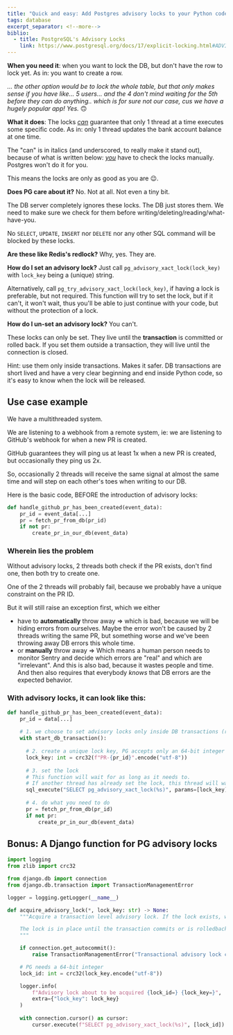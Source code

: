 ```yaml
---
title: "Quick and easy: Add Postgres advisory locks to your Python code"
tags: database
excerpt_separator: <!--more-->
biblio: 
  - title: PostgreSQL's Advisory Locks
    link: https://www.postgresql.org/docs/17/explicit-locking.html#ADVISORY-LOCKS
---
```


**When you need it**: when you want to lock the DB, but don't have the row to lock yet. As in: you want to create a row. 

*... the other option would be to lock the whole table, but that only makes sense if you have like... 5 users... and the 4 don't mind waiting for the 5th before they can do anything.. which is for sure not our case, cus we have a hugely popular app! Yes.* 🙃

**What it does**: The locks <ins>_can_</ins> guarantee that only 1 thread at a time executes some specific code. As in: only 1 thread updates the bank account balance at one time.

The "can" is in italics (and underscored, to really make it stand out), because of what is written below: <ins>_you_</ins> have to check the locks manually. Postgres won't do it for you. 

This means the locks are only as good as you are 😉.


<!--more-->


**Does PG care about it?** No. Not at all. Not even a tiny bit. 

The DB server completely ignores these locks. The DB just stores them. We need to make sure we check for them before writing/deleting/reading/what-have-you.

No `SELECT`, `UPDATE`, `INSERT` nor `DELETE` nor any other SQL command will be blocked by these locks.


**Are these like Redis's redlock?** Why, yes. They are. 

**How do I set an advisory lock?** Just call `pg_advisory_xact_lock(lock_key)` with `lock_key` being a (unique) string. 

Alternatively, call `pg_try_advisory_xact_lock(lock_key)`, if having a lock is preferable, but not required. This function will try to set the lock, but if it can't, it won't wait, thus you'll be able to just continue with your code, but without the protection of a lock.

**How do I un-set an advisory lock?** You can't. 

These locks can only be set. They live until the **transaction** is committed or rolled back. If you set them outside a transaction, they will live until the connection is closed.

Hint: use them only inside transactions. Makes it safer. DB transactions are short lived and have a very clear beginning and end inside Python code, so it's easy to know when the lock will be released.


<!--more-->

## Use case example

We have a multithreaded system.

We are listening to a webhook from a remote system, ie: we are listening to GitHub's webhook for when a new PR is created.

GitHub guarantees they will ping us at least 1x when a new PR is created, but occasionally they ping us 2x.

So, occasionally 2 threads will receive the same signal at almost the same time and will step on each other's toes when writing to our DB.

Here is the basic code, BEFORE the introduction of advisory locks:
```python
def handle_github_pr_has_been_created(event_data):
    pr_id = event_data[...]
    pr = fetch_pr_from_db(pr_id)
    if not pr:
        create_pr_in_our_db(event_data)
```

### Wherein lies the problem

Without advisory locks, 2 threads both check if the PR exists, don't find one, then both try to create one.

One of the 2 threads will probably fail, because we probably have a unique constraint on the PR ID.

But it will still raise an exception first, which we either 
- have to **automatically** throw away => which is bad, because we will be hiding errors from ourselves. Maybe the error won't be caused by 2 threads writing the same PR, but something worse and we've been throwing away DB errors this whole time. 
- or **manually** throw away => Which means a human person needs to monitor Sentry and decide which errors are "real" and which are "irrelevant". And this is also bad, because it wastes people and time. And then also requires that everybody *knows* that DB errors are the expected behavior.


### With advisory locks, it can look like this:

```python
def handle_github_pr_has_been_created(event_data):
    pr_id = data[...]
    
    # 1. we choose to set advisory locks only inside DB transactions (read more above)
    with start_db_transaction():
      
      # 2. create a unique lock key, PG accepts only an 64-bit integer
      lock_key: int = crc32(f"PR-{pr_id}".encode("utf-8"))
      
      # 3. set the lock
      # This function will wait for as long as it needs to.
      # If another thread has already set the lock, this thread will wait until the lock is released.
      sql_execute("SELECT pg_advisory_xact_lock(%s)", params=[lock_key])
      
      # 4. do what you need to do
      pr = fetch_pr_from_db(pr_id)
      if not pr:
          create_pr_in_our_db(event_data)
```


## Bonus: A Django function for PG advisory locks


```python
import logging
from zlib import crc32

from django.db import connection
from django.db.transaction import TransactionManagementError

logger = logging.getLogger(__name__)

def acquire_advisory_lock(*, lock_key: str) -> None:
    """Acquire a transaction level advisory lock. If the lock exists, wait for it to be released.

    The lock is in place until the transaction commits or is rolledback.
    """

    if connection.get_autocommit():
        raise TransactionManagementError("Transactional advisory lock can only be created inside a transaction")

    # PG needs a 64-bit integer
    lock_id: int = crc32(lock_key.encode("utf-8"))

    logger.info(
        f"Advisory lock about to be acquired {lock_id=} {lock_key=}", 
        extra={"lock_key": lock_key}
    )
    
    with connection.cursor() as cursor:
        cursor.execute(f"SELECT pg_advisory_xact_lock(%s)", [lock_id])
```



